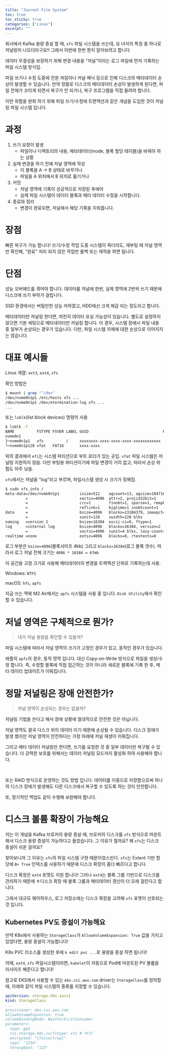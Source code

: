 ```yaml
---
title: "Journal File System"
toc: true
toc_sticky: true
categories: ["Linux"]
excerpt: ""
---
```


회사에서 Kafka 용량 증설 할 때, `xfs` 파일 시스템을 쓰는데, 요 녀석의 특징 중 하나로 저널링이 나오더라구요!! 그래서 이번에 한번 뭔지 알아보려고 합니다


데이터 무결성을 보장하기 위해 변경 내용을 "저널"이라는 로그 파일에 먼저 기록하는 파일 시스템 방식임.

파일 쓰기나 수정 도중에 전원 꺼짐이나 커널 패닉 등으로 인해 디스크의 메타데이터 손상이 발생할 수 있습니다. 만약 정말로 디스크의 메타데이터 손상이 발생하게 된다면, 파일 전체가 꼬이게 되면서 복구가 안 되거나, 복구 프로그램을 직접 돌려야 합니다.

이런 위험을 완화 하기 위해 파일 쓰기/수정에 트랜잭션과 같은 개념을 도입한 것이 저널링 파일 시스템 입니다.

# 과정

1. 쓰기 요청이 발생
   - 파일이나 디렉토리의 내용, 메타데이터(inode, 블록 할당 테이블)을 바꿔야 하는 상황
2. 실제 변경을 하기 전에 저널 영역에 작성
   - 이 블록을 A -> B 상태로 바꾸거나
   - 파일을 A 위치에서 B 위치로 옮기거나
3. 커밋
   - 저널 영역에 기록이 성공적으로 저장된 후에야
   - 실제 파일 시스템이 데이터 블록과 메타 데이터 수정을 시작합니다.
4. 종료와 정리
   - 변경이 완료되면, 저널에서 해당 기록을 지워줍니다.

# 장점

빠른 복구가 가능 합니다! 쓰기/수정 작업 도중 시스템이 죽더라도, 재부팅 때 저널 영역만 확인해, "완료" 처리 되지 않은 작업만 롤백 또는 재적용 하면 됩니다.

# 단점

성능 오버헤드를 겪어야 합니다. 데이터를 저널에 한번, 실제 영역에 2번씩 쓰기 때문에 디스크에 쓰기 부하가 걸립니다.

SSD 환경에서는 버틸만한 성능 저하였고, HDD에선 크게 체감 되는 정도라고 합니다.

메타데이터만 저널링 한다면, 여전히 데이터 유실 가능성이 있습니다. 별도로 설정하지 않으면 기본 세팅으로 메타데이터만 저널링 합니다. 이 경우, 시스템 장애시 파일 내용 중 일부가 손상되는 경우가 있습니다. 다만, 파일 시스템 자체에 대한 손상으로 이어지지는 않습니다.

# 대표 예시들

Linux 계열: `ext3`, `ext4`, `xfs`

확인 방법은

```bash
$ mount | grep "^/dev"
/dev/nvme0n1p1 /etc/hosts xfs ...
/dev/nvme0n1p1 /dev/etermination-log xfs ...
...
```

또는 `lsblk`(list block devices) 명령어 사용

```bash
$ lsblk -f
NAME          FSTYPE FSVER LABEL UUID                                 FSAVAIL FSUSE% MOUNTPOINTS
nvme0n1
├─nvme0n1p1   xfs          /     xxxxxxxx-xxxx-xxxx-xxxx-xxxxxxxxxxxx   31.3G    37% /
└─nvme0n1p128 vfat   FAT16       xxxx-xxxx                               8.6M    14% /boot/efi
```

위의 결과에서 `efi`는 시스템 파티션으로 부트 로더가 있는 곳임. `vfat` 파일 시스템은 저널링 지원하지 않음. 다만 부팅용 파티션이기에 파일 변경이 거의 없고, 따라서 손상 위험도 아주 낮음.

`xfs`에서는 저널을 "log"라고 부르며, 파일시스템 생성 시 크기가 정해짐.

```bash
$ sudo xfs_info /
meta-data=/dev/nvme0n1p1         isize=512    agcount=13, agsize=1047168 blks
         =                       sectsz=4096  attr=2, projid32bit=1
         =                       crc=1        finobt=1, sparse=1, rmapbt=0
         =                       reflink=1    bigtime=1 inobtcount=1
data     =                       bsize=4096   blocks=13104379, imaxpct=25
         =                       sunit=128    swidth=128 blks
naming   =version 2              bsize=16384  ascii-ci=0, ftype=1
log      =internal log           bsize=4096   blocks=16384, version=2
         =                       sectsz=4096  sunit=4 blks, lazy-count=1
realtime =none                   extsz=4096   blocks=0, rtextents=0
```

로그 부분은 `bsize=4096`(블록사이즈 4kb) 그리고 `blocks=16384`(로그 블록 갯수). 따라서 로그 저널 전체 크기는 `4096 * 16384 = 67mb`

이 공간을 고정 크기로 사용해 메타데이터의 변경을 트랙잭션 단위로 기록하는데 사용.

Windows: `NTFS`

macOS: `hfs`, `apfs`

지금 쓰는 맥북 M2 Air에서는 `apfs` 시스템을 사용 중 입니다. `Disk Utility`에서 확인할 수 있습니다.


# 저널 영역은 구체적으로 뭔가?

> 내가 저널 용량을 확인할 수 있을까?

파일 시스템에 따라서 저널 영역의 크기가 고정인 경우가 있고, 동적인 경우가 있습니다.

애플의 `apfs`의 경우, 동적 영역 입니다. 대신 Copy-on-Write 방식으로 파일을 생성/수정 합니다. 즉, 수정할 블록에 직접 접근하는 것이 아니라 새로운 블록에 기록 한 후, 메타 데이터 업데이트가 이뤄집니다.


# 정말 저널링은 장애 안전한가?

> 저널 영역이 손상되는 경우는 없을까?

저널링 기법을 쓴다고 해서 장애 상황에 절대적으로 안전한 것은 아닙니다.

저널 영역도 결국 디스크 위의 데이터 이기 때문에 손상될 수 있습니다. 디스크 장애가 발생 했지만 저널 영역이 안전하다는 가정 아래에 저널 재생이 이뤄집니다.

그리고 메타 데이터 저널링만 켠다면, 쓰기를 요청한 것 중 일부 데이터만 복구될 수 있습니다.
더 강력한 보호를 위해서는 데이터 저널링 모드까지 활성화 하여 사용해야 합니다.

<br/>

또는 RAID 방식으로 운영하는 것도 방법 입니다. 데이터를 이중으로 저장함으로써 하나의 디스크 장애가 발생해도 다른 디스크에서 복구할 수 있도록 하는 것이 안전합니다.

또, 정기적인 백업도 같이 수행해 보완해야 합니다.


# 디스크 볼륨 확장이 가능해요

저는 이 개념을 Kafka 브로커의 용량 증설 때, 브로커의 디스크를 `xfs` 방식으로 마운트 해서 디스크 용량 증설이 가능하다고 들었습니다. 그 이유가 뭘까요? 왜 `xfs`는 디스크 증설이 쉬운 걸까요?

찾아보니까 그 이유는 `xfs`의 파일 시스템 구현 때문이었스빈다. `xfs`는 Extent 기반 할당에 `B+ Tree` 인덱스를 사용하기 때문에 디스크 확장이 좀더 빠르다고 합니다.

디스크 확장은 `ext4` 포맷도 지원 합니다! 그러나 `ext4`는 블록 그룹 기반으로 디스크를 관리하기 때문에 ㅎ디스크 확장 때 블록 그룹과 메타데이터 갱신이 더 오래 걸린다고 합니다.

그래서 대규모 웨어하우스, 로그 저장소에는 디스크 확장을 고려해 `xfs` 포맷이 선호되는 것 입니다.

## Kubernetes PV도 증설이 가능해요

만약 K8s에서 사용하는 `StorageClass`가 `AllowVolumeExpansion: True` 값을 가지고 있었다면, 용량 증설이 가능합니다!

K8s PVC 리소스를 생성한 후에 `k edit pvc ...`로 용량을 증설 하면 됩니다!

이때, `ext4`, `xfs` 파일시스템이라면, `kubelet`이 자동으로 Pod에 마운트된 PV 볼륨을 리사이즈 해준다고 합니다!

참고로 EKS에서 사용할 수 있는 `ebs.csi.aws.com` driver는 `StorageClass`를 정의할 때, 아래와 같이 파일 시스템의 종류를 지정할 수 있습니다.

```yaml
apiVersion: storage.k8s.io/v1
kind: StorageClass
...
provisioner: ebs.csi.aws.com
allowVolumeExpansion: true
volumeBindingMode: WaitForFirstConsumer
parameters:
  type: gp3
  csi.storage.k8s.io/fstype: xfs # 여기!
  encrypted: "{false/true}"
  iops: "1234"
  throughput: "123"
```
